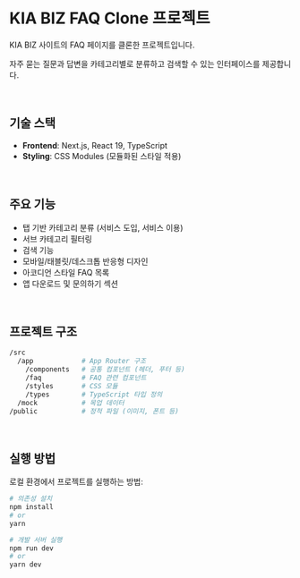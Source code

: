# KIA BIZ FAQ Clone 프로젝트

KIA BIZ 사이트의 FAQ 페이지를 클론한 프로젝트입니다.

자주 묻는 질문과 답변을 카테고리별로 분류하고 검색할 수 있는 인터페이스를 제공합니다.

<br />  

## 기술 스택

- **Frontend**: Next.js, React 19, TypeScript
- **Styling**: CSS Modules (모듈화된 스타일 적용)
  
<br />  

## 주요 기능

- 탭 기반 카테고리 분류 (서비스 도입, 서비스 이용)
- 서브 카테고리 필터링
- 검색 기능
- 모바일/태블릿/데스크톱 반응형 디자인
- 아코디언 스타일 FAQ 목록
- 앱 다운로드 및 문의하기 섹션

<br />  

## 프로젝트 구조

```bash
/src
  /app            # App Router 구조
    /components   # 공통 컴포넌트 (헤더, 푸터 등)
    /faq          # FAQ 관련 컴포넌트
    /styles       # CSS 모듈
    /types        # TypeScript 타입 정의
  /mock           # 목업 데이터
/public           # 정적 파일 (이미지, 폰트 등)
```
<br />  

## 실행 방법

로컬 환경에서 프로젝트를 실행하는 방법:

```bash
# 의존성 설치
npm install
# or
yarn

# 개발 서버 실행
npm run dev
# or
yarn dev
```
